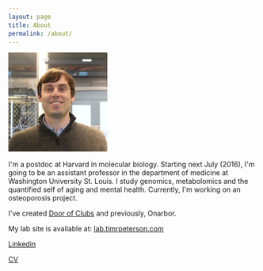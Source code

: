 ```yaml
---
layout: page
title: About
permalink: /about/
---
```


<img src="/img/tim-better.jpg" alt="Tim Peterson" style="width: 200px;"/>


<!--![/img/tim-better.jpg](/img/tim-better.jpg)-->

I'm a postdoc at Harvard in molecular biology. Starting next July (2016), I'm going to be an assistant professor in the department of medicine at Washington University St. Louis. I study genomics, metabolomics and the quantified self of aging and mental health. Currently, I'm working on an osteoporosis project.

I've created [Door of Clubs](https://www.doorofclubs.com/) and previously, Onarbor.

My lab site is available at: [lab.timrpeterson.com](http://lab.timrpeterson.com/)

[Linkedin](https://www.linkedin.com/petersontimr)

[CV](https://drive.google.com/file/d/0B3ZPujVKX6GITlRyb0l5VlRwWGM/view?usp=sharing)
